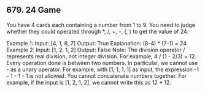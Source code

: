 ## 679. 24 Game

You have 4 cards each containing a number from 1 to 9. You need to judge whether they could operated through \*, /, +, -, (, ) to get the value of 24.

Example 1:
Input: [4, 1, 8, 7]
Output: True
Explanation: (8-4) \* (7-1) = 24
Example 2:
Input: [1, 2, 1, 2]
Output: False
Note:
The division operator / represents real division, not integer division. For example, 4 / (1 - 2/3) = 12.
Every operation done is between two numbers. In particular, we cannot use - as a unary operator. For example, with [1, 1, 1, 1] as input, the expression -1 - 1 - 1 - 1 is not allowed.
You cannot concatenate numbers together. For example, if the input is [1, 2, 1, 2], we cannot write this as 12 + 12.
